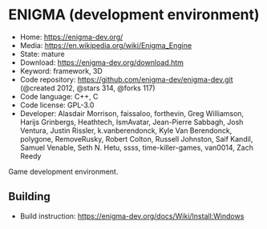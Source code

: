# ENIGMA (development environment)

- Home: https://enigma-dev.org/
- Media: https://en.wikipedia.org/wiki/Enigma_Engine
- State: mature
- Download: https://enigma-dev.org/download.htm
- Keyword: framework, 3D
- Code repository: https://github.com/enigma-dev/enigma-dev.git (@created 2012, @stars 314, @forks 117)
- Code language: C++, C
- Code license: GPL-3.0
- Developer: Alasdair Morrison, faissaloo, forthevin, Greg Williamson, Harijs Grinbergs, Heathtech, IsmAvatar, Jean-Pierre Sabbagh, Josh Ventura, Justin Rissler, k.vanberendonck, Kyle Van Berendonck, polygone, RemoveRusky, Robert Colton, Russell Johnston, Saif Kandil, Samuel Venable, Seth N. Hetu, ssss, time-killer-games, van0014, Zach Reedy

Game development environment.

## Building

- Build instruction: https://enigma-dev.org/docs/Wiki/Install:Windows
